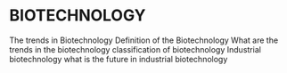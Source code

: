 # BIOTECHNOLOGY
The trends in Biotechnology
Definition of the Biotechnology
What are the trends in the biotechnology
classification of biotechnology
Industrial biotechnology
what is the future in industrial biotechnology
